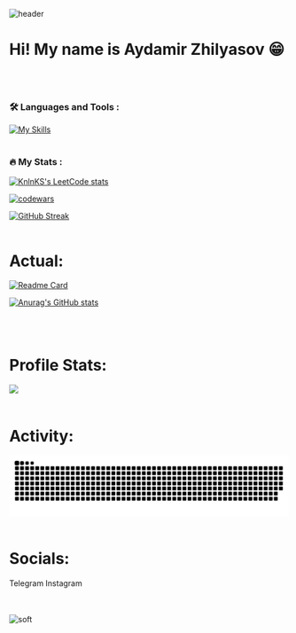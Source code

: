 ![header](https://capsule-render.vercel.app/api?type=waving&color=gradient&height=256&section=header&text=Hello%20World!&fontSize=75&animation=fadeIn&fontAlignY=38&desc=Welcome%20to%20my%20GitHub%20profile!%20Put%20stars,%20fork%20and%20contribute!&descAlignY=51&descAlign=62)

# Hi! My name is Aydamir Zhilyasov 😁
<br><br>
### :hammer_and_wrench: Languages and Tools :

[![My Skills](https://skillicons.dev/icons?i=js,ts,html,css,sass,react,redux,tailwind,nodejs,py,bots,docker,firebase,git,github,heroku,sqlite,vite,webpack&perline=7)](https://skillicons.dev)
<br><br>
### :fire: My Stats :
[![KnlnKS's LeetCode stats](https://leetcode-stats-six.vercel.app/api?username=KnlnKS&theme=dark)](https://github.com/KnlnKS/leetcode-stats)

[![codewars](https://www.codewars.com/users/username/badges/large)](https://www.codewars.com/users/username)


[![GitHub Streak](https://streak-stats.demolab.com?user=Zhilyasov&theme=dark&background=45%2C000000%2C000000)](https://git.io/streak-stats)
<br><br>
# Actual:

[![Readme Card](https://github-readme-stats.vercel.app/api/pin/?username=Zhilyasov&repo=ToDo)](https://github.com/Zhilyasov/ToDo)

[![Anurag's GitHub stats](https://github-readme-stats.vercel.app/api?username=Zhilyasov)](https://github.com/anuraghazra/github-readme-stats)

<br><br>
# **Profile Stats:**

![](https://github-profile-summary-cards.vercel.app/api/cards/stats?username=Zhilyasov&theme=solarized_dark)
<br><br>
# **Activity:** 
![snake gif](https://github.com/Zhilyasov/Zhilyasov/blob/output/github-contribution-grid-snake-dark.svg)
<br><br>
# **Socials:**
Telegram
Instagram
<br><br><br>

![soft](https://capsule-render.vercel.app/api?type=soft&color=gradient&text=Come%20again!&fontSize=40&animation=twinkling)
